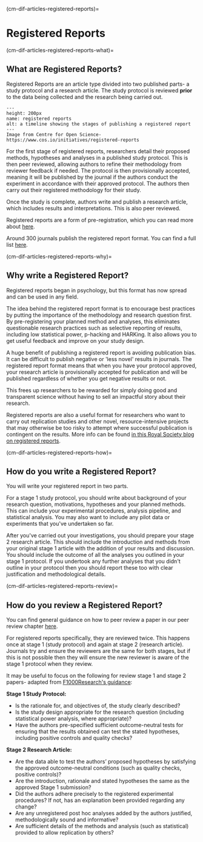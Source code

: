 (cm-dif-articles-registered-reports)=
# Registered Reports

(cm-dif-articles-registered-reports-what)=
## What are Registered Reports?
Registered Reports are an article type divided into two published parts- a study protocol and a research article. 
The study protocol is reviewed **prior** to the data being collected and the research being carried out. 

```{figure} ../../figures/cos-reg-reports.png
---
height: 200px
name: registered reports
alt: a timeline showing the stages of publishing a registered report
---
Image from Centre for Open Science- https://www.cos.io/initiatives/registered-reports
```

For the first stage of registered reports, researchers detail their proposed methods, hypotheses and analyses in a published study protocol. 
This is then peer reviewed, allowing authors to refine their methodology from reviewer feedback if needed. 
The protocol is then provisionally accepted, meaning it will be published by the journal if the authors conduct the experiment in accordance with their approved protocol. 
The authors then carry out their registered methodology for their study.

Once the study is complete, authors write and publish a research article, which includes results and interpretations. 
This is also peer reviewed. 

Registered reports are a form of pre-registration, which you can read more about [here](https://www.cos.io/initiatives/prereg).

Around 300 journals publish the registered report format. 
You can find a full list [here](https://www.cos.io/initiatives/registered-reports).

(cm-dif-articles-registered-reports-why)=
## Why write a Registered Report?

Registered reports began in psychology, but this format has now spread and can be used in any field.

The idea behind the registered report format is to encourage best practices by putting the importance of the methodology and research question first. 
By pre-registering your planned method and analyses, this eliminates questionable research practices such as selective reporting of results, including low statistical power, p-hacking and HARKing. 
It also allows you to get useful feedback and improve on your study design.

A huge benefit of publishing a registered report is avoiding publication bias. 
It can be difficult to publish negative or 'less novel' results in journals. 
The registered report format means that when you have your protocol approved, your research article is provisionally accepted for publication and will be published regardless of whether you get negative results or not. 

This frees up researchers to be rewarded for simply doing good and transparent science without having to sell an impactful story about their research. 

Registered reports are also a useful format for researchers who want to carry out replication studies and other novel, resource-intensive projects that may otherwise be too risky to attempt where successful publication is contingent on the results. More info can be found [in this Royal Society blog on registered reports](https://royalsociety.org/blog/2016/11/registered-reports-what-are-they-and-why-are-they-important/).

(cm-dif-articles-registered-reports-how)=
## How do you write a Registered Report?

You will write your registered report in two parts. 

For a stage 1 study protocol, you should write about background of your research question, motivations, hypotheses and your planned methods. 
This can include your experimental procedures, analysis pipeline, and statistical analysis. 
You may also want to include any pilot data or experiments that you've undertaken so far. 

After you've carried out your investigations, you should prepare your stage 2 research article. 
This should include the introduction and methods from your original stage 1 article with the addition of your results and discussion. 
You should include the outcome of all the analyses you outlined in your stage 1 protocol. 
If you undertook any further analyses that you didn't outline in your protocol then you should report these too with clear justification and methodological details.

(cm-dif-articles-registered-reports-review)=
## How do you review a Registered Report?

You can find general guidance on how to peer review a paper in our peer review chapter [here](https://the-turing-way.netlify.app/communication/peer-review.html). 

For registered reports specifically, they are reviewed twice. 
This happens once at stage 1 (study protocol) and again at stage 2 (research article). 
Journals try and ensure the reviewers are the same for both stages, but if this is not possible then they will ensure the new reviewer is aware of the stage 1 protocol when they review.

It may be useful to focus on the following for review stage 1 and stage 2 papers- adapted from [F1000Research's guidance](https://f1000research.com/for-referees/guidelines):

**Stage 1 Study Protocol:**
* Is the rationale for, and objectives of, the study clearly described?
* Is the study design appropriate for the research question (including statistical power analysis, where appropriate)?
* Have the authors pre-specified sufficient outcome-neutral tests for ensuring that the results obtained can test the stated hypotheses, including positive controls and quality checks?


**Stage 2 Research Article:**
* Are the data able to test the authors’ proposed hypotheses by satisfying the approved outcome-neutral conditions (such as quality checks, positive controls)?
* Are the introduction, rationale and stated hypotheses the same as the approved Stage 1 submission? 
* Did the authors adhere precisely to the registered experimental procedures? If not, has an explanation been provided regarding any change?
* Are any unregistered post hoc analyses added by the authors justified, methodologically sound and informative?
* Are sufficient details of the methods and analysis (such as statistical) provided to allow replication by others?
